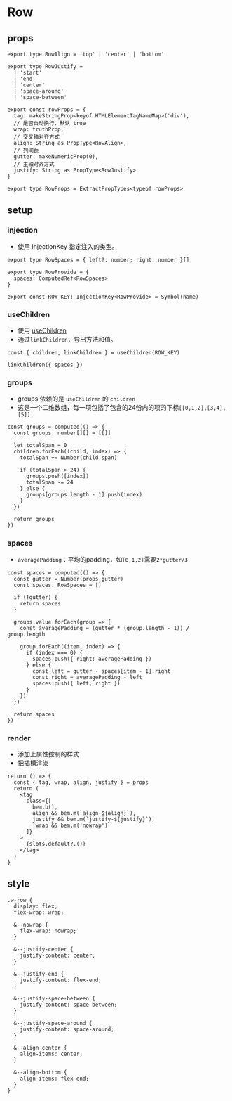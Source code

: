 # Row

## props
```
export type RowAlign = 'top' | 'center' | 'bottom'

export type RowJustify =
  | 'start'
  | 'end'
  | 'center'
  | 'space-around'
  | 'space-between'

export const rowProps = {
  tag: makeStringProp<keyof HTMLElementTagNameMap>('div'),
  // 是否自动换行，默认 true
  wrap: truthProp,
  // 交叉轴对齐方式
  align: String as PropType<RowAlign>,
  // 列间距
  gutter: makeNumericProp(0),
  // 主轴对齐方式
  justify: String as PropType<RowJustify>
}

export type RowProps = ExtractPropTypes<typeof rowProps>
```

## setup

### injection
- 使用 InjectionKey 指定注入的类型。
```
export type RowSpaces = { left?: number; right: number }[]

export type RowProvide = {
  spaces: ComputedRef<RowSpaces>
}

export const ROW_KEY: InjectionKey<RowProvide> = Symbol(name)
```

### useChildren
- 使用 [useChildren](hooks.html#useChildren.ts)
- 通过`linkChildren`，导出方法和值。
```
const { children, linkChildren } = useChildren(ROW_KEY)

linkChildren({ spaces })
```

### groups
- groups 依赖的是 `useChildren` 的 `children`
- 这是一个二维数组，每一项包括了包含的24份内的项的下标`[[0,1,2],[3,4],[5]]`
```
const groups = computed(() => {
  const groups: number[][] = [[]]

  let totalSpan = 0
  children.forEach((child, index) => {
    totalSpan += Number(child.span)

    if (totalSpan > 24) {
      groups.push([index])
      totalSpan -= 24
    } else {
      groups[groups.length - 1].push(index)
    }
  })

  return groups
})
```

### spaces
- `averagePadding`：平均的padding，如`[0,1,2]`需要`2*gutter/3`
```
const spaces = computed(() => {
  const gutter = Number(props.gutter)
  const spaces: RowSpaces = []

  if (!gutter) {
    return spaces
  }

  groups.value.forEach(group => {
    const averagePadding = (gutter * (group.length - 1)) / group.length

    group.forEach((item, index) => {
      if (index === 0) {
        spaces.push({ right: averagePadding })
      } else {
        const left = gutter - spaces[item - 1].right
        const right = averagePadding - left
        spaces.push({ left, right })
      }
    })
  })

  return spaces
})
```

### render
- 添加上属性控制的样式
- 把插槽渲染
```
return () => {
  const { tag, wrap, align, justify } = props
  return (
    <tag
      class={[
        bem.b(),
        align && bem.m(`align-${align}`),
        justify && bem.m(`justify-${justify}`),
        !wrap && bem.m('nowrap')
      ]}
    >
      {slots.default?.()}
    </tag>
  )
}
```
## style
```
.w-row {
  display: flex;
  flex-wrap: wrap;

  &--nowrap {
    flex-wrap: nowrap;
  }

  &--justify-center {
    justify-content: center;
  }

  &--justify-end {
    justify-content: flex-end;
  }

  &--justify-space-between {
    justify-content: space-between;
  }

  &--justify-space-around {
    justify-content: space-around;
  }

  &--align-center {
    align-items: center;
  }

  &--align-bottom {
    align-items: flex-end;
  }
}
```

